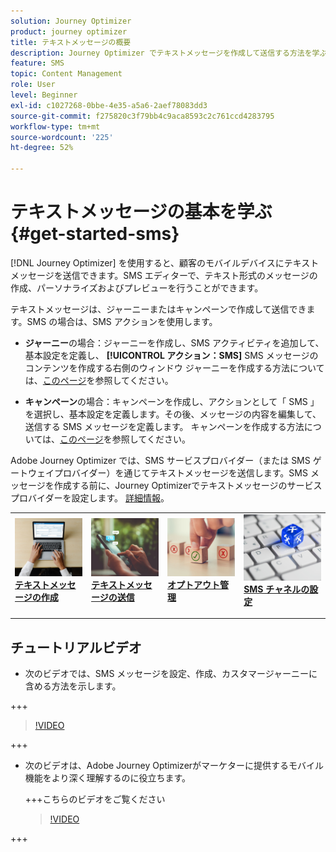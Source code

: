 ```yaml
---
solution: Journey Optimizer
product: journey optimizer
title: テキストメッセージの概要
description: Journey Optimizer でテキストメッセージを作成して送信する方法を学ぶ
feature: SMS
topic: Content Management
role: User
level: Beginner
exl-id: c1027268-0bbe-4e35-a5a6-2aef78083dd3
source-git-commit: f275820c3f79bb4c9aca8593c2c761ccd4283795
workflow-type: tm+mt
source-wordcount: '225'
ht-degree: 52%

---
```


# テキストメッセージの基本を学ぶ {#get-started-sms}

[!DNL Journey Optimizer] を使用すると、顧客のモバイルデバイスにテキストメッセージを送信できます。SMS エディターで、テキスト形式のメッセージの作成、パーソナライズおよびプレビューを行うことができます。

テキストメッセージは、ジャーニーまたはキャンペーンで作成して送信できます。SMS の場合は、SMS アクションを使用します。

* **ジャーニー**&#x200B;の場合：ジャーニーを作成し、SMS アクティビティを追加して、基本設定を定義し、 **[!UICONTROL アクション：SMS]** SMS メッセージのコンテンツを作成する右側のウィンドウ ジャーニーを作成する方法については、[このページ](../building-journeys/journey-gs.md)を参照してください。

* **キャンペーン**&#x200B;の場合：キャンペーンを作成し、アクションとして「 SMS 」を選択し、基本設定を定義します。その後、メッセージの内容を編集して、送信する SMS メッセージを定義します。 キャンペーンを作成する方法については、[このページ](../campaigns/create-campaign.md#configure)を参照してください。

Adobe Journey Optimizer では、SMS サービスプロバイダー（または SMS ゲートウェイプロバイダー）を通じてテキストメッセージを送信します。SMS メッセージを作成する前に、Journey Optimizerでテキストメッセージのサービスプロバイダーを設定します。 [詳細情報](sms-configuration.md)。

<!--
>[!IMPORTANT] 
>
> Sending Multimedia Message Service (MMS) with Adobe Journey Optimizer is only supported when integrating with **Sinch**.
-->

<table style="table-layout:fixed"><tr style="border: 0;">
<td>
<a href="create-sms.md">
<img alt="リード" src="../assets/do-not-localize/sms-create.jpeg">
</a>
<div><a href="create-sms.md"><strong>テキストメッセージの作成</strong>
</div>
<p>
</td>
<td>
<a href="send-sms.md">
<img alt="低頻度" src="../assets/do-not-localize/sms-sending.jpg">
</a>
<div>
<a href="send-sms.md"><strong>テキストメッセージの送信</strong></a>
</div>
<p></td>
<td>
<a href="sms-opt-out.md">
<img alt="検証" src="../assets/do-not-localize/sms-opt-out.jpg">
</a>
<div>
<a href="sms-opt-out.md"><strong>オプトアウト管理</strong></a>
</div>
<p>
</td>
<td>
<a href="sms-configuration.md">
<img alt="検証" src="../assets/do-not-localize/sms-config.jpg">
</a>
<div>
<a href="sms-configuration.md"><strong>SMS チャネルの設定</strong></a>
</div>
<p>
</td>
</tr></table>

## チュートリアルビデオ

* 次のビデオでは、SMS メッセージを設定、作成、カスタマージャーニーに含める方法を示します。

+++

  >[!VIDEO](https://video.tv.adobe.com/v/3420509?learn=on)

+++

* 次のビデオは、Adobe Journey Optimizerがマーケターに提供するモバイル機能をより深く理解するのに役立ちます。


  +++こちらのビデオをご覧ください

  >[!VIDEO](https://video.tv.adobe.com/v/3426021?quality=12&learn=on)

+++
